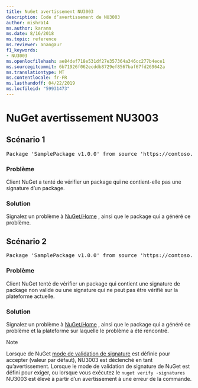 ```yaml
---
title: NuGet avertissement NU3003
description: Code d’avertissement de NU3003
author: mishra14
ms.author: karann
ms.date: 8/16/2018
ms.topic: reference
ms.reviewer: anangaur
f1_keywords:
- NU3003
ms.openlocfilehash: ae84def718e531df27e357364a346cc277b4ece1
ms.sourcegitcommit: 6b71926f062ecddb8729ef8567baf67fd269642a
ms.translationtype: MT
ms.contentlocale: fr-FR
ms.lasthandoff: 04/22/2019
ms.locfileid: "59931473"
---
```

# <a name="nuget-warning-nu3003"></a>NuGet avertissement NU3003

## <a name="scenario-1"></a>Scénario 1

<pre>Package 'SamplePackage v1.0.0' from source 'https://contoso.com/index.json': The package is not signed. Unable to verify signature from an unsigned package.</pre>

### <a name="issue"></a>Problème

Client NuGet a tenté de vérifier un package qui ne contient-elle pas une signature d’un package.


### <a name="solution"></a>Solution

Signalez un problème à [NuGet/Home](https://github.com/NuGet/Home/issues) , ainsi que le package qui a généré ce problème.



## <a name="scenario-2"></a>Scénario 2

<pre>Package 'SamplePackage v1.0.0' from source 'https://contoso.com/index.json': The package signature is invalid or cannot be verified on this platform.</pre>

### <a name="issue"></a>Problème

Client NuGet tenté de vérifier un package qui contient une signature de package non valide ou une signature qui ne peut pas être vérifié sur la plateforme actuelle.


### <a name="solution"></a>Solution

Signalez un problème à [NuGet/Home](https://github.com/NuGet/Home/issues) , ainsi que le package qui a généré ce problème et la plateforme sur laquelle le problème a été rencontré.

> [!Note]
> Lorsque de NuGet [mode de validation de signature](https://docs.microsoft.com/en-us/nuget/consume-packages/installing-signed-packages#configure-package-signature-requirements) est définie pour accepter (valeur par défaut), NU3003 est déclenché en tant qu’avertissement. Lorsque le mode de validation de signature de NuGet est défini pour exiger, ou lorsque vous exécutez le `nuget verify -signatures` NU3003 est élevé à partir d’un avertissement à une erreur de la commande. 

